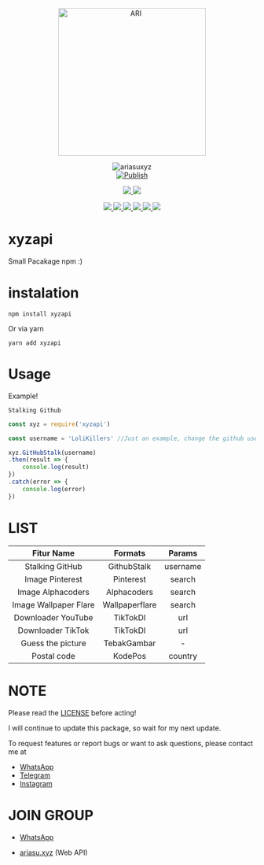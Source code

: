 <div align="center">
<img src="https://telegra.ph/file/ccfb50f2eccfa4941f871.jpg" alt="ARI" width="300" />

![ariasuxyz](https://socialify.git.ci/LoliKillers/xyzapi/image?description=1&font=Source%20Code%20Pro&forks=1&language=1&owner=1&pattern=Floating%20Cogs&stargazers=1&theme=Dark) <br>
[![Publish](https://github.com/LoliKillers/xyzapi/actions/workflows/npm-publish.yml/badge.svg)](https://github.com/LoliKillers/xyzapi/actions/workflows/npm-publish.yml)
<p align="center">
<a href="https://wa.me/6285785445412" alt="Whatsapp!"> <img src="https://aleen42.github.io/badges/src/whatsapp.svg" /> </a>
<a href="https://github.com/LoliKillers/xyzapi/graphs/commit-activity" alt="Maintenance"> <img src="https://img.shields.io/badge/Maintained%3F-yes-green.svg" /> </a>
</p>
<p align="center">
<a href="https://github.com/LoliKillers/xyzapi" alt="GitHub closed issues"> <img src="https://img.shields.io/github/issues-closed-raw/LoliKillers/xyzapi?style=flat&logo=github&color=success" /> </a>
<a href="https://github.com/LoliKillers/xyzapi" alt="GitHub commit activity"> <img src="https://img.shields.io/github/commit-activity/m/LoliKillers/xyzapi" /> </a>
<a href="https://github.com/LoliKillers/xyzapi/graphs/contributors" alt="GitHub contributors"> <img src="https://img.shields.io/github/contributors/LoliKillers/xyzapi?style=flat&logo=github" /> </a>
<a href="https://github.com/LoliKillers/xyzapi/network/members" alt="GitHub forks"> <img src="https://img.shields.io/github/forks/LoliKillers/xyzapi?label=Forks&logo=github" /> </a>
<a href="https://github.com/LoliKillers/xyzapi" alt="GitHub closed pull requests"> <img src="https://img.shields.io/github/issues-pr-closed-raw/LoliKillers/xyzapi?color=success" /> </a>
<a href="https://github.com/LoliKillers/xyzapi" alt="GitHub issues"> <img src="https://img.shields.io/github/issues-raw/LoliKillers/xyzapi?style=flat&logo=github&color=yellow" /> </a>
</p>
</div>

# xyzapi

Small Pacakage npm :)

# instalation
```shell
npm install xyzapi
```
Or via yarn
```shell
yarn add xyzapi
```

# Usage

Example!

```Stalking Github```
```javascript
const xyz = require('xyzapi')

const username = 'LoliKillers' //Just an example, change the github username you want to stalk

xyz.GitHubStalk(username)
.then(result => {
    console.log(result)
})
.catch(error => {
    console.log(error)
})
```


# LIST

| Fitur Name | Formats | Params |
| :------------: | :---------------: | :-----: |
| Stalking GitHub | GithubStalk | username |
| Image Pinterest | Pinterest | search |
| Image Alphacoders | Alphacoders | search |
| Image Wallpaper Flare | Wallpaperflare | search|
| Downloader YouTube | TikTokDl | url |
| Downloader TikTok | TikTokDl | url |
| Guess the picture | TebakGambar | - |
| Postal code | KodePos | country |


# NOTE

Please read the [LICENSE](https://github.com/LoliKillers/xyzapi/blob/master/LICENSE.md) before acting!

I will continue to update this package, so wait for my next update.

To request features or report bugs or want to ask questions, please contact me at 
* [WhatsApp](https://wa.me/6285785445412)
* [Telegram](https://t.me/Loli_Killers)
* [Instagram](https://instagram.com/ariasuxyz)

# JOIN GROUP
* [WhatsApp](https://chat.whatsapp.com/KBi9lpu8IyC3I7kZ055pQm)

* [ariasu.xyz](https://api.ariasu.xyz) (Web API)
